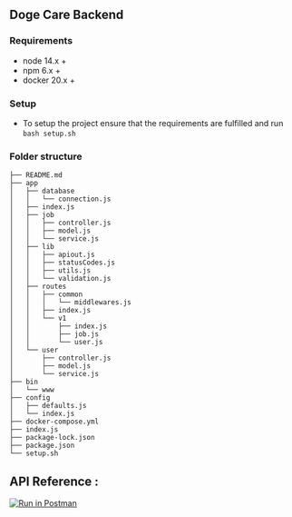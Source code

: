 ## Doge Care Backend

### Requirements

- node 14.x +
- npm 6.x +
- docker 20.x +

### Setup

- To setup the project ensure that the requirements are fulfilled and run `bash setup.sh`

### Folder structure 

```
├── README.md
├── app
│   ├── database
│   │   └── connection.js
│   ├── index.js
│   ├── job
│   │   ├── controller.js
│   │   ├── model.js
│   │   └── service.js
│   ├── lib
│   │   ├── apiout.js
│   │   ├── statusCodes.js
│   │   ├── utils.js
│   │   └── validation.js
│   ├── routes
│   │   ├── common
│   │   │   └── middlewares.js
│   │   ├── index.js
│   │   └── v1
│   │       ├── index.js
│   │       ├── job.js
│   │       └── user.js
│   └── user
│       ├── controller.js
│       ├── model.js
│       └── service.js
├── bin
│   └── www
├── config
│   ├── defaults.js
│   └── index.js
├── docker-compose.yml
├── index.js
├── package-lock.json
├── package.json
└── setup.sh
```

## API Reference :

[![Run in Postman](https://run.pstmn.io/button.svg)](https://www.getpostman.com/collections/6484dd9abc85ce665e50)
